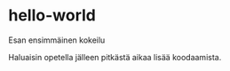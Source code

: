 # hello-world
Esan ensimmäinen kokeilu

Haluaisin opetella jälleen pitkästä aikaa lisää koodaamista.

